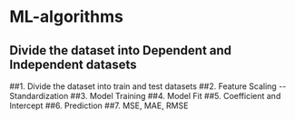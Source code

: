 # ML-algorithms

## Divide the dataset into Dependent and Independent datasets
  ##1. Divide the dataset into train and test datasets
  ##2. Feature Scaling -- Standardization 
  ##3. Model Training 
  ##4. Model Fit
  ##5. Coefficient and Intercept
  ##6. Prediction
  ##7. MSE, MAE, RMSE
